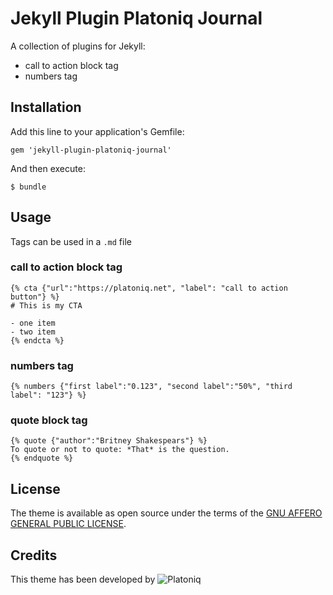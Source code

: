 Jekyll Plugin Platoniq Journal
==============================

A collection of plugins for Jekyll:

- call to action block tag
- numbers tag

## Installation

Add this line to your application's Gemfile:

    gem 'jekyll-plugin-platoniq-journal'

And then execute:

    $ bundle

## Usage

Tags can be used in a `.md` file

### call to action block tag

```
{% cta {"url":"https://platoniq.net", "label": "call to action button"} %}
# This is my CTA

- one item
- two item
{% endcta %}
```

### numbers tag

```
{% numbers {"first label":"0.123", "second label":"50%", "third label": "123"} %}
```

### quote block tag

```
{% quote {"author":"Britney Shakespears"} %}
To quote or not to quote: *That* is the question.
{% endquote %}
```


## License

The theme is available as open source under the terms of the [GNU AFFERO GENERAL PUBLIC LICENSE](https://opensource.org/licenses/AGPL-3.0).

## Credits

This theme has been developed by ![Platoniq](https://avatars.githubusercontent.com/u/31537393?s=200&v=4)
